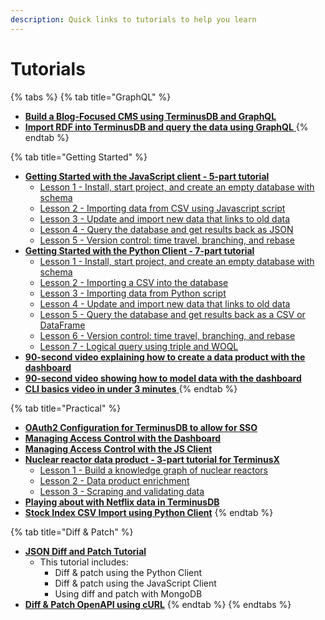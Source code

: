 ```yaml
---
description: Quick links to tutorials to help you learn
---
```


# Tutorials

{% tabs %}
{% tab title="GraphQL" %}
* [**Build a Blog-Focused CMS using TerminusDB and GraphQL**](https://github.com/terminusdb/terminusdb-tutorials/blob/master/terminusBlog)
* [**Import RDF into TerminusDB and query the data using GraphQL** ](https://github.com/terminusdb/terminusdb-tutorials/blob/master/star-wars)
{% endtab %}

{% tab title="Getting Started" %}


* [**Getting Started with the JavaScript client - 5-part tutorial**](https://github.com/terminusdb/terminusdb-tutorials/tree/master/getting\_started/javascript-client)
  * [Lesson 1 - Install, start project, and create an empty database with schema](https://github.com/terminusdb/terminusdb-tutorials/blob/master/getting\_started/javascript-client/lesson\_1.md)
  * [Lesson 2 - Importing data from CSV using Javascript script](https://github.com/terminusdb/terminusdb-tutorials/blob/master/getting\_started/javascript-client/lesson\_2.md)
  * [Lesson 3 - Update and import new data that links to old data](https://github.com/terminusdb/terminusdb-tutorials/blob/master/getting\_started/javascript-client/lesson\_3.md)
  * [Lesson 4 - Query the database and get results back as JSON](https://github.com/terminusdb/terminusdb-tutorials/blob/master/getting\_started/javascript-client/lesson\_4.md)
  * [Lesson 5 - Version control: time travel, branching, and rebase](https://github.com/terminusdb/terminusdb-tutorials/blob/master/getting\_started/javascript-client/lesson\_5.md)
* [**Getting Started with the Python Client - 7-part tutorial**](https://github.com/terminusdb/terminusdb-tutorials/blob/master/getting\_started/python-client/README.md)
  * [Lesson 1 - Install, start project, and create an empty database with schema](https://github.com/terminusdb/terminusdb-tutorials/blob/master/getting\_started/python-client/lesson\_1.md)
  * [Lesson 2 - Importing a CSV into the database](https://github.com/terminusdb/terminusdb-tutorials/blob/master/getting\_started/python-client/lesson\_2.md)
  * [Lesson 3 - Importing data from Python script](https://github.com/terminusdb/terminusdb-tutorials/blob/master/getting\_started/python-client/lesson\_3.md)
  * [Lesson 4 - Update and import new data that links to old data](https://github.com/terminusdb/terminusdb-tutorials/blob/master/getting\_started/python-client/lesson\_4.md)
  * [Lesson 5 - Query the database and get results back as a CSV or DataFrame](https://github.com/terminusdb/terminusdb-tutorials/blob/master/getting\_started/python-client/lesson\_5.md)
  * [Lesson 6 - Version control: time travel, branching, and rebase](https://github.com/terminusdb/terminusdb-tutorials/blob/master/getting\_started/python-client/lesson\_6.md)
  * [Lesson 7 - Logical query using triple and WOQL](https://github.com/terminusdb/terminusdb-tutorials/blob/master/getting\_started/python-client/lesson\_7.md)
* [**90-second video explaining how to create a data product with the dashboard**](https://youtu.be/LDvEqx9Y7oA)
* [**90-second video showing how to model data with the dashboard**](https://youtu.be/YQaiRJkmKW8)
* [**CLI basics video in under 3 minutes** ](https://terminusdb.com/blog/command-line-interface-demo/)
{% endtab %}

{% tab title="Practical" %}


* [**OAuth2 Configuration for TerminusDB to allow for SSO**](https://terminusdb.com/blog/oauth2-configuration-for-sso/)
* [**Managing Access Control with the Dashboard**](../guides/how-to-guides/use-the-terminusdb-local-dashboard/manage-access-control.md)
* [**Managing Access Control with the JS Client**](https://terminusdb.github.io/terminusdb-access-control/#/README)
* [**Nuclear reactor data product - 3-part tutorial for TerminusX**](https://github.com/terminusdb/terminusdb-tutorials/tree/master/nuclear)
  * [Lesson 1 - Build a knowledge graph of nuclear reactors](https://github.com/terminusdb/terminusdb-tutorials/blob/master/nuclear/nuclear.md)
  * [Lesson 2 - Data product enrichment](https://github.com/terminusdb/terminusdb-tutorials/blob/master/nuclear/enrichment.md)
  * [Lesson 3 - Scraping and validating data](https://github.com/terminusdb/terminusdb-tutorials/blob/master/nuclear/scraping.md)
* [**Playing about with Netflix data in TerminusDB**](https://github.com/terminusdb/terminusdb-tutorials/blob/master/netflix/Netflix%20Tutorial.ipynb)
* [**Stock Index CSV Import using Python Client**](https://github.com/terminusdb/terminusdb-tutorials/tree/master/stock\_index)
{% endtab %}

{% tab title="Diff & Patch" %}


* [**JSON Diff and Patch Tutorial**](https://github.com/terminusdb/terminusdb-tutorials/tree/master/diff\_patch)
  * This tutorial includes:
    * Diff & patch using the Python Client
    * Diff & patch using the JavaScript Client
    * Using diff and patch with MongoDB
* [**Diff & Patch OpenAPI using cURL**](https://terminusdb.com/blog/open-api-for-json-diff-and-patch/)&#x20;
{% endtab %}
{% endtabs %}
